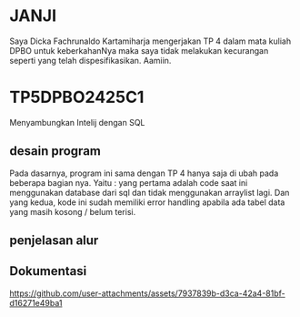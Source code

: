 # JANJI
Saya Dicka Fachrunaldo Kartamiharja mengerjakan TP 4 dalam mata kuliah DPBO untuk keberkahanNya maka saya tidak melakukan kecurangan seperti yang telah dispesifikasikan. Aamiin.

# TP5DPBO2425C1
Menyambungkan Intelij dengan SQL

## desain program
Pada dasarnya, program ini sama dengan TP 4 hanya saja di ubah pada beberapa bagian nya. Yaitu :
yang pertama adalah code saat ini menggunakan database dari sql dan tidak menggunakan arraylist lagi.
Dan yang kedua, kode ini sudah memiliki error handling apabila ada tabel data yang masih kosong / belum terisi.

## penjelasan alur


## Dokumentasi
https://github.com/user-attachments/assets/7937839b-d3ca-42a4-81bf-d16271e49ba1
